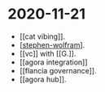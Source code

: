 # 2020-11-21

- [[cat vibing]].
- [[stephen-wolfram]].
- [[vc]] with [[G.]].
- [[agora integration]]
- [[flancia governance]].
- [[agora hub]].


[//begin]: # "Autogenerated link references for markdown compatibility"
[cat-vibing]: ../cat-vibing "Cat Vibing"
[stephen-wolfram]: ../stephen-wolfram "Stephen Wolfram"
[g]: ../g. "G."
[agora-integration]: ../agora-integration "Agora Integration"
[//end]: # "Autogenerated link references"